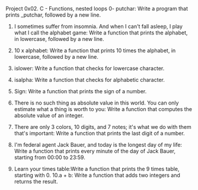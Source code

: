 Project 0x02. C - Functions, nested loops
0- putchar: Write a program that prints _putchar, followed by a new line.
1. I sometimes suffer from insomnia. And when I can't fall asleep, I play what I call the alphabet game: Write a function that prints the alphabet, in lowercase, followed by a new line.
2. 10 x alphabet: Write a function that prints 10 times the alphabet, in lowercase, followed by a new line.
3. islower: Write a function that checks for lowercase character.


4. isalpha: Write a function that checks for alphabetic character.
5. Sign: Write a function that prints the sign of a number.
6. There is no such thing as absolute value in this world. You can only estimate what a thing is worth to you: Write a function that computes the absolute value of an integer.
7. There are only 3 colors, 10 digits, and 7 notes; it's what we do with them that's important: Write a function that prints the last digit of a number.
8. I'm federal agent Jack Bauer, and today is the longest day of my life: Write a function that prints every minute of the day of Jack Bauer, starting from 00:00 to 23:59.
9. Learn your times table:Write a function that prints the 9 times table, starting with 0.
10.a + b: Write a function that adds two integers and returns the result.
